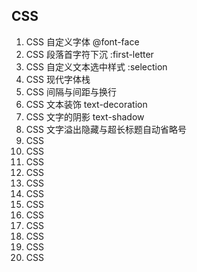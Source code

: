 ## CSS

1. CSS 自定义字体 @font-face
2. CSS 段落首字符下沉 :first-letter
3. CSS 自定义文本选中样式 :selection
4. CSS 现代字体栈
5. CSS 间隔与间距与换行
6. CSS 文本装饰 text-decoration
7. CSS 文字的阴影 text-shadow
8. CSS 文字溢出隐藏与超长标题自动省略号
9. CSS 
10. CSS 
11. CSS 
12. CSS 
13. CSS 
14. CSS 
15. CSS 
16. CSS 
17. CSS 
18. CSS 
19. CSS 
20. CSS 
